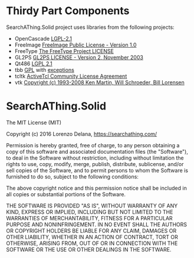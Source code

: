 # Thirdy Part Components

SearchAThing.Solid project uses libraries from the following projects:

- OpenCascade [LGPL-2.1](LICENSE.Thirdy/OpenCascade)
- FreeImage [FreeImage Public License - Version 1.0](LICENSE.Thirdy/FreeImage/license-fi.txt)
- FreeType [The FreeType Project LICENSE](LICENSE.Thirdy/Freetype/FTL.txt)
- GL2PS [GL2PS LICENSE - Version 2, November 2003](LICENSE.Thirdy/Freetype/COPYING.GL2PS.txt)
- Qt486 [LGPL 2.1](LICENSE.Thirdy/Qt486/LICENSE.LGPL.txt)
- tbb [GPL](LICENSE.Thirdy/tbb/COPYING.txt) with [exceptions](https://www.threadingbuildingblocks.org/licensing)
- tcltk [ActiveTcl Community License Agreement](LICENSE.Thirdy/tcltk/license-at8.6-thread.terms.txt)
- vtk [Copyright (c) 1993-2008 Ken Martin, Will Schroeder, Bill Lorensen](LICENSE.Thirdy/vtk/Copyright.txt)

# SearchAThing.Solid

The MIT License (MIT)

Copyright (c) 2016 Lorenzo Delana, https://searchathing.com/

Permission is hereby granted, free of charge, to any person obtaining a copy
of this software and associated documentation files (the "Software"), to deal
in the Software without restriction, including without limitation the rights
to use, copy, modify, merge, publish, distribute, sublicense, and/or sell
copies of the Software, and to permit persons to whom the Software is
furnished to do so, subject to the following conditions:

The above copyright notice and this permission notice shall be included in all
copies or substantial portions of the Software.

THE SOFTWARE IS PROVIDED "AS IS", WITHOUT WARRANTY OF ANY KIND, EXPRESS OR
IMPLIED, INCLUDING BUT NOT LIMITED TO THE WARRANTIES OF MERCHANTABILITY,
FITNESS FOR A PARTICULAR PURPOSE AND NONINFRINGEMENT. IN NO EVENT SHALL THE
AUTHORS OR COPYRIGHT HOLDERS BE LIABLE FOR ANY CLAIM, DAMAGES OR OTHER
LIABILITY, WHETHER IN AN ACTION OF CONTRACT, TORT OR OTHERWISE, ARISING FROM,
OUT OF OR IN CONNECTION WITH THE SOFTWARE OR THE USE OR OTHER DEALINGS IN THE
SOFTWARE.

